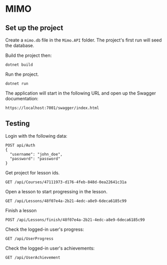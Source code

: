 ﻿# MIMO
## Set up the project
Create a `mimo.db` file in the `Mimo.API` folder. The project's first run will seed the database.

Build the project then:
```
dotnet build
```
Run the project.
```
dotnet run
```
The application will start in the following URL and open up the Swagger documentation:
```
https://localhost:7001/swagger/index.html
```

## Testing
Login with the following data:
```
POST api/Auth
{        
  "username": "john_doe",
  "password": "password"
}
```
Get project for lesson ids.
```
GET /api/Courses/47111973-d176-4feb-848d-0ea22641c31a
```
Open a lesson to start progressing in the lesson.
```
GET /api/Lessons/48f07e4a-2b21-4edc-a8e9-6deca6185c99
```
Finish a lesson
```
POST /api/Lessons/finish/48f07e4a-2b21-4edc-a8e9-6deca6185c99
```
Check the logged-in user's progress:
```
GET /api/UserProgress
```
Check the logged-in user's achievements:
```
GET /api/UserAchievement
```